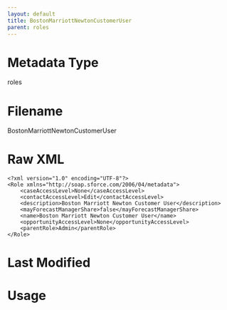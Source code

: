 ```yaml
---
layout: default
title: BostonMarriottNewtonCustomerUser
parent: roles
---
```

# Metadata Type
roles


# Filename 
BostonMarriottNewtonCustomerUser


# Raw XML
```
<?xml version="1.0" encoding="UTF-8"?>
<Role xmlns="http://soap.sforce.com/2006/04/metadata">
    <caseAccessLevel>None</caseAccessLevel>
    <contactAccessLevel>Edit</contactAccessLevel>
    <description>Boston Marriott Newton Customer User</description>
    <mayForecastManagerShare>false</mayForecastManagerShare>
    <name>Boston Marriott Newton Customer User</name>
    <opportunityAccessLevel>None</opportunityAccessLevel>
    <parentRole>Admin</parentRole>
</Role>
```


# Last Modified


# Usage
